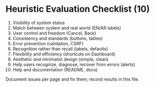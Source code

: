 # Heuristic Evaluation Checklist (10)

1. Visibility of system status
2. Match between system and real world (EN/AR labels)
3. User control and freedom (Cancel, Back)
4. Consistency and standards (buttons, tables)
5. Error prevention (validation, CSRF)
6. Recognition rather than recall (labels, defaults)
7. Flexibility and efficiency (shortcuts on Dashboard)
8. Aesthetic and minimalist design (simple, clean)
9. Help users recognize, diagnose, recover from errors (alerts)
10. Help and documentation (README, docs)

Document issues per page and fix them; record results in this file.
